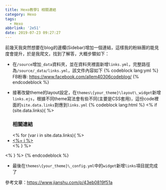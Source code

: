 ```yaml
---
title: Hexo教學1 相關連結
category: Hexo
tags:
  - Hexo
abbrlink: '2e51'
date: 2019-07-23 09:27:27
---
```

前幾天我突然想要在blog的邊欄(Sidebar)增加一個連結，這樣我的粉絲團的能見度會提升，於是我爬文，找到了解答，大概步驟如下：
<!-- more -->
* 在`/source`增加`_data`資料夾，並在資料夾裡面新增`links.yml`，完整路徑為`/source/_data/links.yml`，該文件內容如下
{% codeblock lang:yml %}
FB粉專: https://www.facebook.com/allem40306codeblog/
{% endcodeblock %}

* 接著改變theme的layout設定，在`themes\{your_theme}\layout\_widget`新增`links.ejs`，根據不同theme寫法會有些不同(主要是CSS套用)，這份code裡面的`site.data.links`對應到`links.yml`
{% codeblock lang:html %}
<% if (site.data.links){ %>
  <div class="widget-wrap">
    <h3 class="widget-title">相關連結</h3>
    <div class="widget">
      <% for (var i in site.data.links){ %>
        <li class='link'><a href='<%- site.data.links[i] %>'><%= i %></a></li>
      <% } %>
    </div>
  </div>
<% } %>
{% endcodeblock %}

* 最後在`themes\{your_theme}\_config.yml`中的`widget`新增`links`項目就完成了

參考文章：https://www.jianshu.com/p/43eb0819f51a